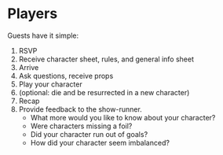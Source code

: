 # Players

Guests have it simple:

1. RSVP
2. Receive character sheet, rules, and general info sheet
3. Arrive
4. Ask questions, receive props
5. Play your character
6. (optional: die and be resurrected in a new character)
7. Recap
8. Provide feedback to the show-runner.
	- What more would you like to know about your character?
	- Were characters missing a foil?
	- Did your character run out of goals?
	- How did your character seem imbalanced?
